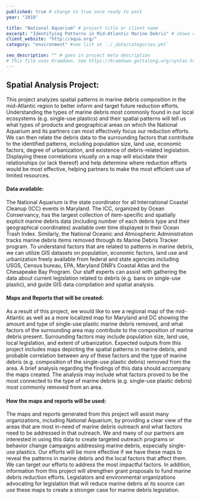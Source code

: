 ```yaml
---
published: true # change to true once ready to post
year: "2018"

title: "National Aquarium" # project title or client name
excerpt: "Identifying Patterns in Mid-Atlantic Marine Debris" # shows on project list page
client_website: "http://aqua.org/"
category: "environment" #see list at `./_data/categories.yml`

seo_description: "" # goes in project meta description
# This file uses Kramdown. See https://kramdown.gettalong.org/syntax.html for syntax
---
```


## Spatial Analysis Project:
This project analyzes spatial patterns in marine debris composition in the mid-Atlantic region to better inform and target future reduction efforts. Understanding the types of marine debris most commonly found in our local ecosystems (e.g. single-use plastics) and their spatial patterns will tell us what types of products and geographical areas on which the National Aquarium and its partners can most effectively focus our reduction efforts. We can then relate the debris data to the surrounding factors that contribute to the identified patterns, including population size, land use, economic factors, degree of urbanization, and existence of debris-related legislation. Displaying these correlations visually on a map will elucidate their relationships (or lack thereof) and help determine where reduction efforts would be most effective, helping partners to make the most efficient use of limited resources.

#### Data available:
The National Aquarium is the state coordinator for all International Coastal Cleanup (ICC) events in Maryland. The ICC, organized by Ocean Conservancy, has the largest collection of item-specific and spatially explicit marine debris data (including number of each debris type and their geographical coordinates) available over time displayed in their Ocean Trash Index. Similarly, the National Oceanic and Atmospheric Administration tracks marine debris items removed through its Marine Debris Tracker program. To understand factors that are related to patterns in marine debris, we can utilize GIS datasets on population, economic factors, land use and urbanization freely available from federal and state agencies including USGS, Census bureau, EPA, Maryland DNR’s Coastal Atlas and the Chesapeake Bay Program. Our staff experts can assist with gathering the data about current legislation related to debris (e.g. bans on single-use plastic), and guide GIS data compilation and spatial analysis.

#### Maps and Reports that will be created:
As a result of this project, we would like to see a regional map of the mid-Atlantic as well as a more localized map for Maryland and DC showing the amount and type of single-use plastic marine debris removed, and what factors of the surrounding area may contribute to the composition of marine debris present. Surrounding factors may include population size, land use, local legislation, and extent of urbanization. Expected outputs from this project includes maps depicting the spatial patterns in marine debris, and probable correlation between any of these factors and the type of marine debris (e.g. composition of the single-use plastic debris) removed from the area. A brief analysis regarding the findings of this data should accompany the maps created. The analysis may include what factors proved to be the most connected to the type of marine debris (e.g. single-use plastic debris) most commonly removed from an area.

#### How the maps and reports will be used:
The maps and reports generated from this project will assist many organizations, including National Aquarium, by providing a clear view of the areas that are most in-need of marine debris outreach and what factors need to be addressed in that outreach. We and many of our partners are interested in using this data to create targeted outreach programs or behavior change campaigns addressing marine debris, especially single-use plastics. Our efforts will be more effective if we have these maps to reveal the patterns in marine debris and the local factors that affect them. We can target our efforts to address the most impactful factors. In addition, information from this project will strengthen grant proposals to fund marine debris reduction efforts. Legislators and environmental organizations advocating for legislation that will reduce marine debris at its source can use these maps to create a stronger case for marine debris legislation.

